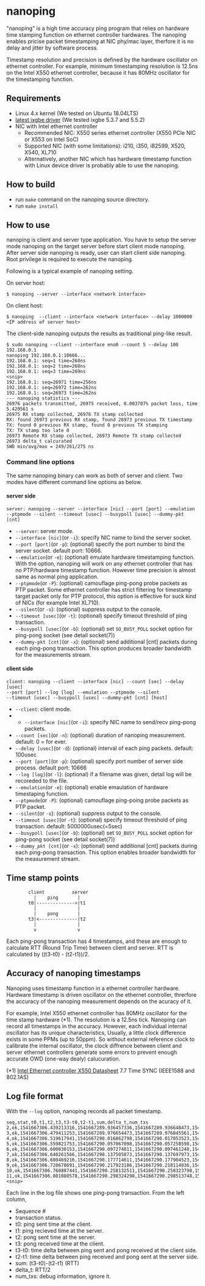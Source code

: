 # nanoping

"nanoping" is a high time accuracy ping program that relies on hardware time stamping function on ethernet controller hardwares.
The nanoping enables pricise packet timestamping at NIC phy/mac layer, therfore it is no delay and jitter by software process.

Timestamp resolution and precision is defined by the hardware oscillator on ethernet controller.
For example, minimum timestamping resolution is 12.5ns on the Intel X550 ethernet controller, because it has 80MHz oscillator for the timestamping function.

## Requirements
- Linux 4.x kernel (We tested on Ubuntu 18.04LTS)
- [latest ixgbe driver](https://sourceforge.net/projects/e1000/files/ixgbe%20stable/) (We tested ixgbe 5.3.7 and 5.5.2)
- NIC with Intel ethernet controller
  - Recommended NIC: X550 series ethernet controller (X550 PCIe NIC or X553 on Intel SoC)
  - Supported NIC (with some limitations): i210, i350, i82599, X520, X540, XL710
  - Alternatively, another NIC which has hardware timestamp function with Linux device driver is probably able to use the nanoping.

## How to build

- run ```make``` command on the nanoping source directory.
- run ```make install```

## How to use

nanoping is client and server type application.
You have to setup the server mode nanoping on the target server before start client mode nanoping.
After server side nanoping is ready, user can start client side nanoping.
Root privilege is required to execute the nanoping.

Following is a typical example of nanoping setting.

On server host:

```
$ nanoping --server --interface <network interface>
```
On client host:

```
$ nanoping  --client --interface <network interface> --delay 1000000 <IP address of server host>
```

The client-side nanoping outputs the results as traditional ping-like result.

```
$ sudo nanoping --client --interface eno0 --count 5 --delay 100 192.168.0.1
nanoping 192.168.0.1:10666...
192.168.0.1: seq=1 time=268ns
192.168.0.1: seq=2 time=268ns
192.168.0.1: seq=3 time=269ns
<snip>
192.168.0.1: seq=26971 time=256ns
192.168.0.1: seq=26972 time=262ns
192.168.0.1: seq=26973 time=262ns
--- nanoping statistics ---
26976 packets transmitted, 26975 received, 0.003707% packet loss, time 5.429561 s
26975 RX stamp collected, 26976 TX stamp collected
RX: found 26973 previous RX stamp, found 26973 previous TX timestamp
TX: found 0 previous RX stamp, found 0 previous TX stamping
TX: TX stamp too late 0
26973 Remote RX stamp collected, 26973 Remote TX stamp collected
26973 delta_t calcurated
SWD min/avg/max = 249/261/275 ns
```
### Command line options

The same nanoping binary can work as both of server and client.
Two modes have different command line options as below.

#### server side
```
server: nanoping --server --interface [nic] --port [port] --emulation
--ptpmode --silent --timeout [usec] --busypoll [usec] --dummy-pkt [cnt]
```

- ```--server```:  server mode.
- ```--interface [nic]```(or ```-i```): specify NIC name to bind the server socket.
- ```--port [port]```(or ```-p```): (optional) specify the port number to bind the server socket. default port: 10666.
- ```--emulation```(or ```-e```): (optional) emulate hardware timestamping function. With the option, nanoping will work on any ethernet controller that has no PTP/hardware timestamp function. However time precision is almost same as normal ping application.
- ```--ptpmode```(or ```-P```): (optional) camouflage ping-pong probe packets as PTP packet. Some ethernet controller has strict filtering for timestamp target packet only for PTP protocol, this option is effective for suck kind of NICs (for example Intel XL710).
- ```--silent```(or ```-s```): (optional) suppress output to the console.
- ```--timeout [usec]```(or ```-t```): (optional) specify timeout threshold of ping transaction.
- ```--busypoll [usec]```(or ```-b```): (optional) set ```SO_BUSY_POLL``` socket option for ping-pong socket (see detail socket(7))
- ```--dummy-pkt [cnt]```(or ```-x```): (optional) send additional [cnt] packets during each ping-pong transaction.  This option produces broader bandwidth for the measurements stream.

#### client side

```
client: nanoping --client --interface [nic] --count [sec] --delay [usec]
--port [port] --log [log] --emulation --ptpmode --silent
--timeout [usec] --busypoll [usec] --dummy-pkt [cnt] [host]
```

- ```--client```: client mode.
- - ```--interface [nic]```(or ```-i```): specify NIC name to send/recv ping-pong packets.
- ```--count [sec]```(or ```-n```): (optional) duration of nanoping measurement. default: 0 = for ever.
- ```--delay [usec]```(or ```-d```): (optional) interval of each ping packets. default: 100usec
- ```--port [port]```(or ```-p```): (optional) specify port number of server side process. default port: 10666
- ```--log [log]```(or ```-l```): (optional) if a filename was given, detail log will be recoreded to the file.
- ```--emulation```(or ```-e```): (optional) enable emaulation of hardware timestaping function.
- ```--ptpmode```(or ```-P```): (optional) camouflage ping-poing probe packets as PTP packet.
- ```--silent```(or ```-s```): (optional) suppress output to the console.
- ```--timeout [usec]```(or ```-t```): (optional) specify timeout threshold of ping transaction. default: 5000000usec(=5sec)
- ```--busypoll [usec]```(or ```-b```): (optional) set ```SO_BUSY_POLL``` socket option for ping-pong socket (see detail socket(7))
- ```--dummy_pkt [cnt]```(or ```-x```): (optional) send additional [cnt] packets during each ping-pong transaction. This option enables broader bandwidth for the measurement stream.

## Time stamp points

```
        client          server
          |    ping       |
        t0|-------------->|t1
          |               |
          |    pong       |
        t3|<--------------|t2
          |               |
          v               v
```

Each ping-pong transaction has 4 timestamps, and these are enough to calculate RTT (Round Trip Time) between client and server. RTT is calculated by ((t3-t0) - (t2-t1))/2.

## Accuracy of nanoping timestamps

Nanoping uses timestamp function in a ethernet controller hardware.
Hardware timestamp is driven oscillator on the ethernet controller, threrfore the accuracy of the nanoping measurement depends on the acuracy of it.

For example, Intel X550 ethernet controller has 80MHz oscillator for the time stamp hardware (*1). The resolution is a 12.5ns tick. Nanoping can record all timestamps in the accuracy.
However, each individual internal oscillator has its unique characteristics,
Usually, a little clock difference exists in some PPMs (up to 50ppm).
So without external reference clock to calibrate the internal oscillator, the clock diffrence between client and server ethernet controllers generate some errors to prevent enough accurate OWD (one-way dealy) calucuration.

(*1) [Intel Ethernet controller X550 Datasheet](https://www.intel.com/content/dam/www/public/us/en/documents/datasheets/ethernet-x550-datasheet.pdf)  7.7 Time SYNC (IEEE1588 and 802.1AS)


## Log file format

With the ```--log``` option, nanoping records all packet timestamp.

```
seq,stat,t0,t1,t2,t3,t3-t0,t2-t1,sum,delta_t,num_txs
2,ok,1541667306.439213316,1541667289.936457336,1541667289.936648473,1541667306.455477441,0.016264125,0.000191137,0.016072988,0.008036494,0
3,ok,1541667306.479411253,1541667289.976654473,1541667289.976845561,1541667306.495676028,0.016264775,0.000191088,0.016073687,0.008036843,0
4,ok,1541667306.519617941,1541667290.016862798,1541667290.017053523,1541667306.535884953,0.016267012,0.000190725,0.016076287,0.008038143,0
5,ok,1541667306.559821753,1541667290.057067098,1541667290.057258598,1541667306.576086553,0.016264800,0.000191500,0.016073300,0.008036650,0
6,ok,1541667306.600030153,1541667290.097274811,1541667290.097461248,1541667306.616290553,0.016260400,0.000186437,0.016073963,0.008036981,0
7,ok,1541667306.640261566,1541667290.137505873,1541667290.137697973,1541667306.656527566,0.016266000,0.000192100,0.016073900,0.008036950,0
8,ok,1541667306.680469216,1541667290.177714611,1541667290.177904523,1541667306.696738903,0.016269687,0.000189912,0.016079775,0.008039887,0
9,ok,1541667306.720678691,1541667290.217923186,1541667290.218114036,1541667306.736946166,0.016267475,0.000190850,0.016076625,0.008038312,0
10,ok,1541667306.760887441,1541667290.258132511,1541667290.258323798,1541667306.777152741,0.016265300,0.000191287,0.016074013,0.008037006,0
11,ok,1541667306.801080578,1541667290.298324298,1541667290.298513748,1541667306.817348741,0.016268163,0.000189450,0.016078713,0.008039356,0
<snip>
```

Each line in the log file shows one ping-pong transaction. From the left column,

- Sequence #
- transaction status.
- t0: ping sent time at the client.
- t1: ping recieved time at the server.
- t2: pong sent time at the server.
- t3: pong received time at the client.
- t3-t0: time delta between ping sent and pong received at the client side.
- t2-t1: time delta between ping received and pong sent at the server side.
- sum: (t3-t0)-(t2-t1) (RTT)
- delta_t: RTT/2
- num_txs: debug information, ignore it.
